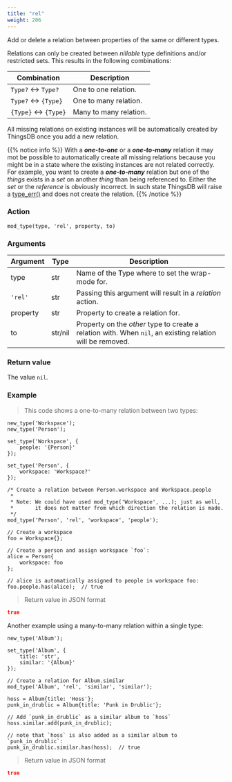 ```yaml
---
title: "rel"
weight: 206
---
```


Add or delete a relation between properties of the same or different types.

Relations can only be created between *nillable* type definitions and/or restricted sets. This results in the following combinations:

Combination | Description
----------- | -----------
`Type?` <-> `Type?` | One to one relation.
`Type?` <-> `{Type}`| One to many relation.
`{Type}` <-> `{Type}` | Many to many relation.

All missing relations on existing instances will be automatically created by ThingsDB once you add a new relation.

{{% notice info %}}
With a ***one-to-one*** or a ***one-to-many*** relation it may mot be possible to automatically create all missing relations because
you might be in a state where the existing instances are not related correctly. For example, you want to create a ***one-to-many*** relation but one of the *things*
exists in a *set* on another *thing* than being referenced to. Either the *set* or the *reference* is obviously incorrect. In such state ThingsDB will raise a [type_err()](../../../errors/type_err) and does not
create the relation.
{{% /notice %}}

### Action

`mod_type(type, 'rel', property, to)`

### Arguments

Argument | Type | Description
-------- | ---- | -----------
type | str | Name of the Type where to set the wrap-mode for.
`'rel'` | str | Passing this argument will result in a *relation* action.
property | str | Property to create a relation for.
to | str/nil | Property on the *other* type to create a relation with. When `nil`, an existing relation will be removed.

### Return value

The value `nil`.

### Example

> This code shows a one-to-many relation between two types:

```thingsdb,json_response
new_type('Workspace');
new_type('Person');

set_type('Workspace', {
    people: '{Person}'
});

set_type('Person', {
    workspace: 'Workspace?'
});

/* Create a relation between Person.workspace and Workspace.people
 *
 * Note: We could have used mod_type('Workspace', ...); just as well,
 *       it does not matter from which direction the relation is made.
 */
mod_type('Person', 'rel', 'workspace', 'people');

// Create a workspace
foo = Workspace{};

// Create a person and assign workspace `foo`:
alice = Person{
    workspace: foo
};

// alice is automatically assigned to people in workspace foo:
foo.people.has(alice);  // true
```

> Return value in JSON format

```json
true
```

Another example using a many-to-many relation within a single type:

```thingsdb,json_response
new_type('Album');

set_type('Album', {
    title: 'str',
    similar: '{Album}'
});

// Create a relation for Album.similar
mod_type('Album', 'rel', 'similar', 'similar');

hoss = Album{title: 'Hoss'};
punk_in_drublic = Album{title: 'Punk in Drublic'};

// Add `punk_in_drublic` as a similar album to `hoss`
hoss.similar.add(punk_in_drublic);

// note that `hoss` is also added as a similar album to `punk_in_drublic`:
punk_in_drublic.similar.has(hoss);  // true
```

> Return value in JSON format

```json
true
```
